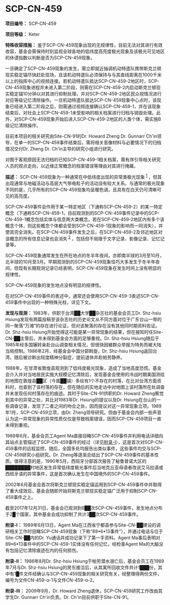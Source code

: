 # SCP-CN-459

**项目编号：** SCP-CN-459

**项目等级：**  Keter

**特殊收容措施：**  鉴于SCP-CN-459现象出现的无规律性，目前无法对其进行有效收容，基金会需保持时刻监视全球各地的低纬度高亮度极光现象及该极光可见地区的休谟指数以判断是否为SCP-CN-459现象。

一旦确定了SCP-CN-459现象的发生，需立即就近抽调机动特遣队携带斯克兰顿现实稳定锚尽快赶赴现场，且该机动特遣队必须保持与与其直线距离在1000千米以上的指挥中心的视频连接。若机动特遣队抵达SCP-CN-459-2地区时，SCP-CN-459现象进程并未进入第二阶段，则需在SCP-CN-459-2内启动斯克兰顿现实稳定锚10分钟以对其进行抑制处理，并对SCP-CN-459-2地区民众视情况进行对应等级记忆清除操作。一旦机动特遣队抵达SCP-CN-459现象中心点时，该现象已经进入第二阶段之后，则需通过视频连接确认SCP-CN-459-1，并在该现象结束后，对社会上SCP-CN-459-1未受影响的相关档案进行归档与销毁处理。此外，对SCP-CN-459现象开始后进入SCP-CN-459-2地区的人类个体，需实施B级记忆清除操作。

目前本项目的相关研究由Site-CN-91的Dr. Howard Zheng Dr. Gunnarr Ch'in领导，在单一的SCP-CN-459事件结束后，需将相关音像材料与必要情况下的归档情况交付Dr. Zheng Dr. Ch'in主导的研究小组进行研究。

对囿于客观原因无法归档的已知SCP-CN-459-1相关档案，需有序引导相关研究人员的观点走向，以近缘正常概念的档案错误等理由对其进行掩藏。



**描述：**  SCP-CN-459现象为一种通常在中低纬度出现的异常类极光现象<sup class='footnoteref'>
 <a shape='rect' class='footnoteref' id='footnoteref-1' href='javascript:;' onclick='WIKIDOT.page.utils.scrollToReference(&apos;footnote-1&apos;)'>1</a>
</sup>，但其出现通常与地磁活动与高层大气带电粒子的活动没有较大关系。与通常的极光现象不同的是，几乎所有的SCP-CN-459现象均呈暖色调，且具有在白天仍可清晰可见的高亮度。

SCP-CN-459事件会作用于某一特定地区（下通称SCP-CN-459-2）的某一特定概念（下通称SCP-CN-459-1，目前观测到的SCP-CN-459事件记录中的SCP-CN-459-1概念包括实体与信息两大类概念，若在SCP-CN-459-2地区内有多个该概念个体，则这些概念个体都会受到SCP-CN-459-1现象的影响而一同消失），并使其完全消失。在SCP-CN-459事件发生之后，在SCP-CN-459-2及邻近地区对该概念的所有信息记录也会消失<sup class='footnoteref'>
 <a shape='rect' class='footnoteref' id='footnoteref-2' href='javascript:;' onclick='WIKIDOT.page.utils.scrollToReference(&apos;footnote-2&apos;)'>2</a>
</sup>，包括但不局限于文字记录、影像记录、记忆记录等。

SCP-CN-459现象通常发生在所在地点的冬半年夜间，亦即南半球的3月至10月，北半球的10月至3月。早期观测到的SCP-CN-459现象恰巧大多发生于冬半年夜间，但现有长期观测记录已经表明，SCP-CN-459现象在发生时间上没有明显的规律性。

SCP-CN-459现象的发生地点没有明显的规律性。

在对SCP-CN-459事件的表述中，通常还会使用SCP-CN-459-3表述SCP-CN-459事件中出现的一种特殊光柱，详见下文。



**发现与观测：**  1983年，供职于台湾██大学██杂志社的基金会员工Dr. Shz-hsiu Hsiung发现有两篇投稿至该杂志社的历史论文从不同方面对位于广东台山一带的同一聚落“万滩”的存在进行论证，但对该聚落的存在没有其他同时期资料佐证。Dr. Shz-hsiu Hsiung开始觉得这可能是某一异常现象的结果，但在报知时任Site-CN-██主管后，并未得到基金会方面的足够重视。Dr. Shz-hsiu Hsiung随后于1985年经多国辗转亲赴台山调查相关情况，但很快因被群众举报为特务而被大陆当局控制。1986年2月，经基金会中国分部斡旋，Dr. Shz-hsiu Hsiung返回台湾，随后被诊断出轻度精神分裂症，提前退休并赴帕劳静养。

1988年，在甘肃省敦煌县观测到了低纬度极光现象，造成了当地高度恐慌。基金会介入并对当地居民实施大规模记忆清除后，发现基金会使用的冷战时期美国测绘的地图在敦煌县██区（今属██镇）多绘有1个不存在的村落，在比对台湾方面资料时，也查到了该村落的存在，但在随后的实地走访中对地图上该村落所在处调查并未发现任何村落存在的痕迹。其时于Site-CN-91供职的Dr. Howard Zheng察觉到其中的异常之处，并比对1983年Dr. Hsiung的提议以及Dr. Hsiung在台山的一些调查记录，发现了二者之间的吻合之处，因而提议对这一异常现象立项。1989年1月，SCP-CN-459立项，由Dr. Zheng领导研究。但由于基金会内部一些声音认为这一异常现象的异常性质仅仅是导致档案错误，因而SCP-CN-459项目一直未得到重视。

1989年6月，基金会员工Agent Ma直接目睹SCP-CN-459事件并利用电话详细向其站点主管描述了SCP-CN-459事件的经过（详见[附录-I](//scp-wiki-cn.wikidot.com#1)），这是首次对SCP-CN-459事件的远程监控，随后，全国多处均报告出类似事件，这些事件均交与SCP-CN-459研究小组研究。Dr. Zheng等逐渐总结出了SCP-CN-459事件的基本性质。值得注意的是，1990年5月，西班牙分部首次报告了秘鲁普诺大区的████████村地区发生异常低纬度极光事件后当地克丘亚母语者改说艾马拉语或西班牙语的异常事件，这是首次确认发生在中国境外的SCP-CN-459事件。

2002年6月基金会首次将斯克兰顿现实稳定锚运用到SCP-CN-459事件中并取得了重大成效后，基金会随即开始将斯克兰顿现实稳定锚广泛用于抑制SCP-CN-459事件之上。

截至2017年12月31日，基金会已观测到6██次SCP-CN-459事件，发生地点分布于2█个国家，其中基金会成功抑制了共计3██次SCP-CN-459事件。

<a shape='rect' name='1' />**附录-I：**  1989年6月13日，Agent Ma在江西省宁都县参与Site-CN-██建设的调研相关工作时目睹SCP-CN-459现象（下称“89•6•13事件”），并通过电话与位于Site-CN-██内的Dr. Yu通话并成功记录下了第一手资料。Agent Ma事后表明对89•6•13事件中的SCP-CN-459-1实体没有任何记忆，经检查Agent Ma的大脑没有包括记忆清除痕迹在内的任何损伤。


**附录-II：**  1986年8月Dr. Shz-hsiu Hsiung于帕劳潜水溺亡后，基金会员工在1989年7月与Dr. Shz-hsiu Hsiung的房东接洽后，从其寓所回收文件共计1███份，其中有1█件文件经确认与SCP-CN-459现象的相关研究有关，经整理得两份文件，编号为文件CN-459-α-1与文件CN-459-α-2。



**附录-III：**  2009年9月，Dr. Howard Zheng退休，SCP-CN-459研究工作改由其学生Dr. Gunnarr Ch'in负责。Dr. Ch'in目前供职于Site-CN-91。



